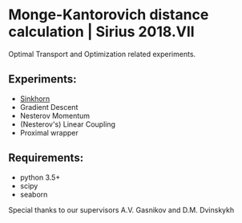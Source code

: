 # Monge-Kantorovich distance calculation | Sirius 2018.VII
Optimal Transport and Optimization related experiments.

## Experiments:
  * [Sinkhorn](https://arxiv.org/pdf/1802.04367.pdf)
  * Gradient Descent
  * Nesterov Momentum
  * (Nesterov's) Linear Coupling
  * Proximal wrapper

## Requirements:
  * python 3.5+
  * scipy
  * seaborn

Special thanks to our supervisors A.V. Gasnikov and D.M. Dvinskykh
